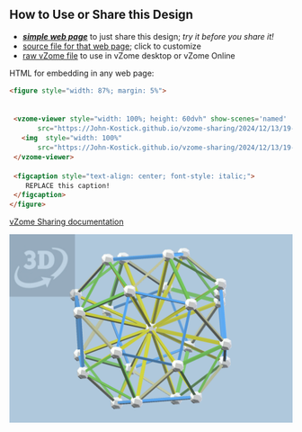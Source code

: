 
## How to Use or Share this Design

 - [***simple web page***](<https://John-Kostick.github.io/vzome-sharing/2024/12/13/19-20-51-Snub-cube-with--dual/>) to just share this design; *try it before you share it!*
 - [source file for that web page](<https://github.com/John-Kostick/vzome-sharing/edit/main/2024/12/13/19-20-51-Snub-cube-with--dual/index.md>); click to customize
 - [raw vZome file](<https://raw.githubusercontent.com/John-Kostick/vzome-sharing/main/2024/12/13/19-20-51-Snub-cube-with--dual/Snub-cube-with--dual.vZome>) to use in vZome desktop or vZome Online
 
 HTML for embedding in any web page:
 ```html
<figure style="width: 87%; margin: 5%">
  
  
  <vzome-viewer style="width: 100%; height: 60dvh" show-scenes='named'
        src="https://John-Kostick.github.io/vzome-sharing/2024/12/13/19-20-51-Snub-cube-with--dual/Snub-cube-with--dual.vZome" >
    <img  style="width: 100%"
        src="https://John-Kostick.github.io/vzome-sharing/2024/12/13/19-20-51-Snub-cube-with--dual/Snub-cube-with--dual.png" >
  </vzome-viewer>

  <figcaption style="text-align: center; font-style: italic;">
     REPLACE this caption!
  </figcaption>
</figure>

 ```

[vZome Sharing documentation](https://vzome.github.io/vzome/sharing.html#how-it-works)

![Image](<Snub-cube-with--dual.png>)

